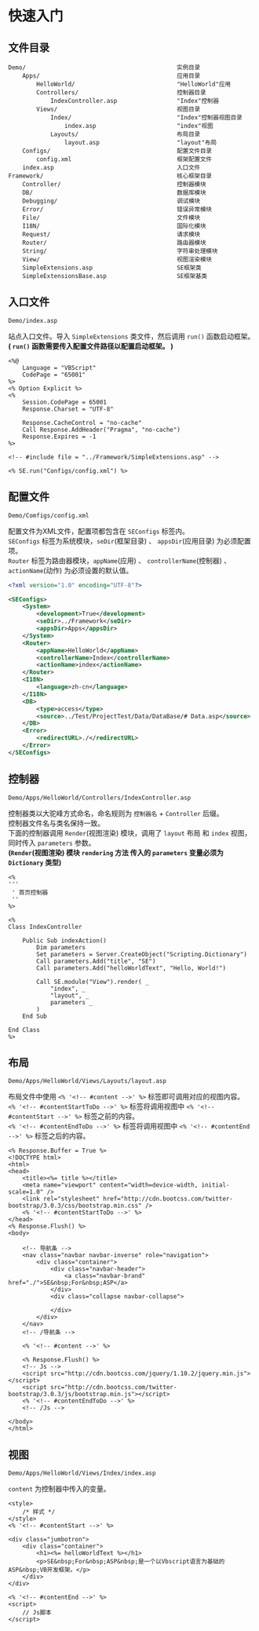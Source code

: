快速入门
========

文件目录
--------
```
Demo/                                           实例目录
    Apps/                                       应用目录
        HelloWorld/                             "HelloWorld"应用
        Controllers/                            控制器目录
            IndexController.asp                 "Index"控制器
        Views/                                  视图目录
            Index/                              "Index"控制器视图目录
                index.asp                       "index"视图
            Layouts/                            布局目录
                layout.asp                      "layout"布局
    Configs/                                    配置文件目录
        config.xml                              框架配置文件
    index.asp                                   入口文件
Framework/                                      核心框架目录
    Controller/                                 控制器模块
    DB/                                         数据库模块
    Debugging/                                  调试模块
    Error/                                      错误异常模块
    File/                                       文件模块
    I18N/                                       国际化模块
    Request/                                    请求模块
    Router/                                     路由器模块
    String/                                     字符串处理模块
    View/                                       视图渲染模块
    SimpleExtensions.asp                        SE框架类
    SimpleExtensionsBase.asp                    SE框架基类
```

入口文件
--------
`Demo/index.asp`

站点入口文件。导入 `SimpleExtensions` 类文件，然后调用 `run()` 函数启动框架。  
**( `run()` 函数需要传入配置文件路径以配置启动框架。 )**

```html5
<%@
    Language = "VBScript"
    CodePage = "65001"
%>
<% Option Explicit %>
<%
    Session.CodePage = 65001
    Response.Charset = "UTF-8"

    Response.CacheControl = "no-cache"
    Call Response.AddHeader("Pragma", "no-cache")
    Response.Expires = -1
%>

<!-- #include file = "../Framework/SimpleExtensions.asp" -->

<% SE.run("Configs/config.xml") %>
```

配置文件
--------
`Demo/Comfigs/config.xml`

配置文件为XML文件，配置项都包含在 `SEConfigs` 标签内。  
`SEConfigs` 标签为系统模块，`seDir`(框架目录) 、 `appsDir`(应用目录) 为必须配置项。  
`Router` 标签为路由器模块，`appName`(应用) 、 `controllerName`(控制器) 、 `actionName`(动作) 为必须设置的默认值。

```xml
<?xml version="1.0" encoding="UTF-8"?>

<SEConfigs>
    <System>
        <development>True</development>
        <seDir>../Framework</seDir>
        <appsDir>Apps</appsDir>
    </System>
    <Router>
        <appName>HelloWorld</appName>
        <controllerName>Index</controllerName>
        <actionName>index</actionName>
    </Router>
    <I18N>
        <language>zh-cn</language>
    </I18N>
    <DB>
        <type>access</type>
        <source>../Test/ProjectTest/Data/DataBase/# Data.asp</source>
    </DB>
    <Error>
        <redirectURL>./</redirectURL>
    </Error>
</SEConfigs>
```

控制器
------
`Demo/Apps/HelloWorld/Controllers/IndexController.asp`

控制器类以大驼峰方式命名，命名规则为 `控制器名` + `Controller` 后缀。  
控制器文件名与类名保持一致。  
下面的控制器调用 `Render`(视图渲染) 模块，调用了 `layout` 布局 和 `index` 视图，同时传入 `parameters` 参数。  
**(`Render`(视图渲染) 模块 `rendering` 方法 传入的 `parameters` 变量必须为 `Dictionary` 类型)**

```html5
<%
'''
 ' 首页控制器
 ''
%>

<%
Class IndexController

    Public Sub indexAction()
        Dim parameters
        Set parameters = Server.CreateObject("Scripting.Dictionary")
        Call parameters.Add("title", "SE")
        Call parameters.Add("helloWorldText", "Hello, World!")

        Call SE.module("View").render( _
            "index", _
            "layout", _
            parameters _
        )
    End Sub

End Class
%>
```

布局
----
`Demo/Apps/HelloWorld/Views/Layouts/layout.asp`

布局文件中使用 `<% '<!-- #content -->' %>` 标签即可调用对应的视图内容。  
`<% '<!-- #contentStartToDo -->' %>` 标签将调用视图中 `<% '<!-- #contentStart -->' %>` 标签之前的内容。  
`<% '<!-- #contentEndToDo -->' %>` 标签将调用视图中 `<% '<!-- #contentEnd -->' %>` 标签之后的内容。

```html5
<% Response.Buffer = True %>
<!DOCTYPE html>
<html>
<head>
    <title><%= title %></title>
    <meta name="viewport" content="width=device-width, initial-scale=1.0" />
    <link rel="stylesheet" href="http://cdn.bootcss.com/twitter-bootstrap/3.0.3/css/bootstrap.min.css" />
    <% '<!-- #contentStartToDo -->' %>
</head>
<% Response.Flush() %>
<body>

    <!-- 导航条 -->
    <nav class="navbar navbar-inverse" role="navigation">
        <div class="container">
            <div class="navbar-header">
                <a class="navbar-brand" href="./">SE&nbsp;For&nbsp;ASP</a>
            </div>
            <div class="collapse navbar-collapse">

            </div>
        </div>
    </nav>
    <!-- /导航条 -->

    <% '<!-- #content -->' %>

    <% Response.Flush() %>
    <!-- Js -->
    <script src="http://cdn.bootcss.com/jquery/1.10.2/jquery.min.js"></script>
    <script src="http://cdn.bootcss.com/twitter-bootstrap/3.0.3/js/bootstrap.min.js"></script>
    <% '<!-- #contentEndToDo -->' %>
    <!-- /Js -->

</body>
</html>
```

视图
----
`Demo/Apps/HelloWorld/Views/Index/index.asp`

`content` 为控制器中传入的变量。

```html5
<style>
    /* 样式 */
</style>
<% '<!-- #contentStart -->' %>

<div class="jumbotron">
    <div class="container">
        <h1><%= helloWorldText %></h1>
        <p>SE&nbsp;For&nbsp;ASP&nbsp;是一个以Vbscript语言为基础的ASP&nbsp;VB开发框架。</p>
    </div>
</div>

<% '<!-- #contentEnd -->' %>
<script>
    // Js脚本 
</script>
```